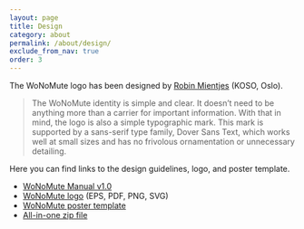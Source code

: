 ```yaml
---
layout: page
title: Design
category: about
permalink: /about/design/
exclude_from_nav: true
order: 3
---
```


The WoNoMute logo has been designed by [Robin Mientjes](http://rbmntjs.nl/) (KOSO, Oslo). 

> The WoNoMute identity is simple and clear. It doesn’t need to be anything more than a carrier for important information. With that in mind, the logo is also a simple typographic mark. 
This mark is supported by a sans-serif type family, Dover Sans Text, which works well at small sizes and has no frivolous ornamentation or unnecessary detailing.

Here you can find links to the design guidelines, logo, and poster template.

* [WoNoMute Manual v1.0](/assets/files/WoNoMute-Manual-v1.0.pdf)
* [WoNoMute logo](/assets/files/WoNoMute-logo.zip) (EPS, PDF, PNG, SVG)
* [WoNoMute poster template](/assets/files/WoNoMute-poster-template.pdf)
* [All-in-one zip file](/assets/files/WoNoMute-design-assets.zip)


